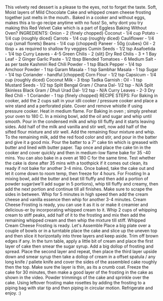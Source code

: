 This velvety red dessert is a please to the eyes, not to forget the taste. Soft, Moist layers of Mild Chocolate Cake and whipped cream cheese frosting together just melts in the mouth.. Baked in a cooker and without eggs, makes this a to-go recipe anytime with no fuss! So, why dont you try making this Red Velvet Cake which is a part of Eggless Baking Without Oven?
INGREDIENTS: Onion - 2 {finely chopped} Coconut - 1/4 cup Potato - 1/4 cup {roughly diced} Carrots - 1/4 cup {roughly diced} Cauliflower - 1/4 cup {small florets} Beans - 1/4 cup {chopped} Paneer - 50g {cubes} Oil - 2 tbsp + as required to shallow fry veggies Cumin Seeds - 1/2 tsp Asafoetida - 1/4 tsp Curry Leaves - 4-5 Green Chilis - 2 {slit} Dry Red Chilis - 3 + 1 Bay Leaf - 2 Ginger Garlic Paste - 1/2 tbsp Blended Tomatoes - 6 Medium Salt - as per taste Kashmiri Red Chili Powder - 1 tsp Black Pepper - 1/4 tsp Amchoor Powder - 1 tsp Garam Masala - 1 tsp Sambhar Masala - 1 tsp Sugar - 1/4 tsp Coriander - handful [chopped] Corn Flour - 1/2 tsp Capsicum - 1/4 cup {roughly diced} Coconut Milk - 3 tbsp Tadka Garnish : Oil - 1 tsp Mustard Seeds - 1/2 tsp Split Bengal Gram / Chana Dal- 1/2 tsp - N/A Split Skinless Black Gram / Dhuli Urad Dal- 1/2 tsp - N/A Curry Leaves - 2-3 Dry Red Chili - 1 Coriander - 1 tsp {finely chopped}
RECIPE STEPS: For Baking in cooker, add the 2 cups salt in your idli cooker / pressure cooker and place a wire stand and a perforated plate. Cover and remove whistle if using pressure cooker. Heat in medium flame. For Baking in oven ; simply preheat your oven to 180 C. In a mixing bowl, add the oil and sugar and whip until smooth. Pour in the condensed milk and whip till fluffy and it starts leaving sides. Add half of the milk and vanilla and stir well, now add half of the sifted flour mixture and stir well. Add the remaining flour mixture and whip. To the remaining milk, add the red food color and stir, and pour in the batter and give it a good mix. Pour the batter to a 7" cake tin which is greased with butter and lined with butter paper. Tap once and place the cake tin in the cooker and cover quickly and then in medium-low flame bake for 35 -40 mins. You can also bake in a oven at 180 C for the same time. Test whether the cake is done after 35 mins with a toothpick if it comes out clean, its ready if not bake for another 3-4 mins. Once baked, take the cake out and let it come down to room temp, then freeze for 4 hours. For Frosting In a mixing bowl, add the butter and beat till fluffy and then add a portion of powder sugar(we'll add sugar in 5 portions), whip till fluffy and creamy, then add the next portion and continue till all finishes. Make sure to scrape the sides in between. Whip for 5 minutes in high speed then add the cream cheese and vanilla essence then whip for another 3-4 minutes. Cream Cheese Frosting is ready, you can use it as it is or make it creamier and delicious-er by incorporating whipped cream to it. Whip 2 cups of whipping cream to stiff peaks, add half of it to the frosting and mix then add the remaining whipped cream and then whip the mixture till stiff. Whipped Cream Cheese Frosting is ready. Let's Assemble Place a big plate over a couple of bowls or in a turntable place the cake and slice up the uneven top and then slice it horizontally into three layers and keep aside. Trim off brown edges if any. In the turn table, apply a little bit of cream and place the first layer of cake then smear the sugar syrup. Add a big dollop of frosting and spread. Place the second layer and repeat, then place the third layer upside down and smear syrup then take a dollop of cream in a offset spatula / any long knife / pallete knife and cover the sides of the assembled cake roughly then the top. Make sure the layer is thin, as its a crumb coat. Freeze the cake for 30 minutes, then make a good layer of the frosting in the cake as shown in the video. Powder trimmings of the cake and sprinkle over the cake. Using leftover frosting make rosettes by adding the frosting to a piping bag with star tip and then piping in circular motion. Refrigerate and enjoy. :)

